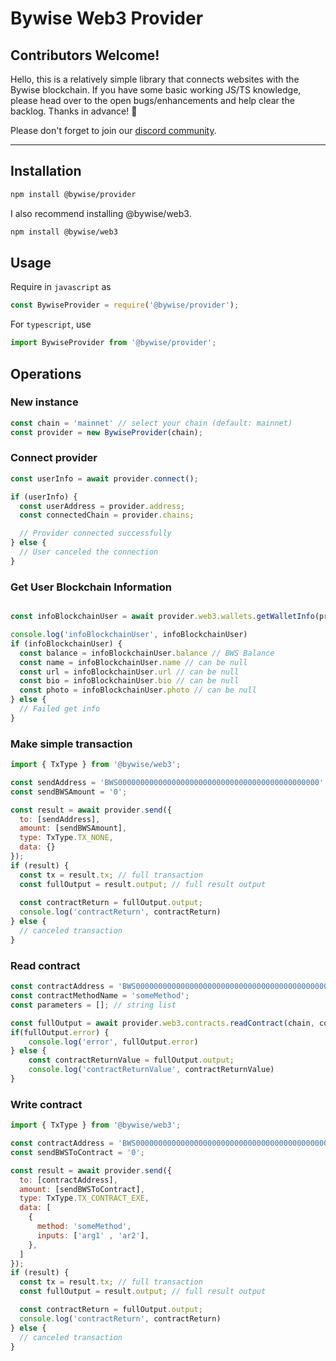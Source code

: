 # Bywise Web3 Provider

## Contributors Welcome!
Hello, this is a relatively simple library that connects websites with the Bywise blockchain. If you have some basic working JS/TS knowledge, please head over to the open bugs/enhancements and help clear the backlog. Thanks in advance! 🤠

Please don't forget to join our [discord community](https://discord.com/invite/x4TKNBQ9Gz).

---

## Installation
```sh
npm install @bywise/provider
```

I also recommend installing @bywise/web3.

```sh
npm install @bywise/web3
```

## Usage

Require in `javascript` as
```javascript
const BywiseProvider = require('@bywise/provider');
```
For `typescript`, use
```javascript
import BywiseProvider from '@bywise/provider';
```

## Operations

### New instance

```javascript
const chain = 'mainnet' // select your chain (default: mainnet)
const provider = new BywiseProvider(chain);
```

### Connect provider

```javascript
const userInfo = await provider.connect();

if (userInfo) { 
  const userAddress = provider.address;
  const connectedChain = provider.chains;

  // Provider connected successfully
} else {
  // User canceled the connection
}
```

### Get User Blockchain Information

```javascript

const infoBlockchainUser = await provider.web3.wallets.getWalletInfo(provider.address, chain);

console.log('infoBlockchainUser', infoBlockchainUser)
if (infoBlockchainUser) {
  const balance = infoBlockchainUser.balance // BWS Balance
  const name = infoBlockchainUser.name // can be null
  const url = infoBlockchainUser.url // can be null
  const bio = infoBlockchainUser.bio // can be null
  const photo = infoBlockchainUser.photo // can be null
} else {
  // Failed get info
}
```

### Make simple transaction

```javascript
import { TxType } from '@bywise/web3';

const sendAddress = 'BWS000000000000000000000000000000000000000000000';
const sendBWSAmount = '0';

const result = await provider.send({
  to: [sendAddress],
  amount: [sendBWSAmount],
  type: TxType.TX_NONE,
  data: {}
});
if (result) {
  const tx = result.tx; // full transaction
  const fullOutput = result.output; // full result output
  
  const contractReturn = fullOutput.output;
  console.log('contractReturn', contractReturn)
} else {
  // canceled transaction
}
```

### Read contract

```javascript
const contractAddress = 'BWS000000000000000000000000000000000000000000000';
const contractMethodName = 'someMethod';
const parameters = []; // string list

const fullOutput = await provider.web3.contracts.readContract(chain, contractAddress, contractMethodName, parameters);
if(fullOutput.error) {
    console.log('error', fullOutput.error)
} else {
    const contractReturnValue = fullOutput.output;
    console.log('contractReturnValue', contractReturnValue)
}
```

### Write contract

```javascript
import { TxType } from '@bywise/web3';

const contractAddress = 'BWS000000000000000000000000000000000000000000000';
const sendBWSToContract = '0';

const result = await provider.send({
  to: [contractAddress],
  amount: [sendBWSToContract],
  type: TxType.TX_CONTRACT_EXE,
  data: [
    {
      method: 'someMethod',
      inputs: ['arg1' , 'ar2'],
    },
  ]
});
if (result) {
  const tx = result.tx; // full transaction
  const fullOutput = result.output; // full result output

  const contractReturn = fullOutput.output;
  console.log('contractReturn', contractReturn)
} else {
  // canceled transaction
}
```